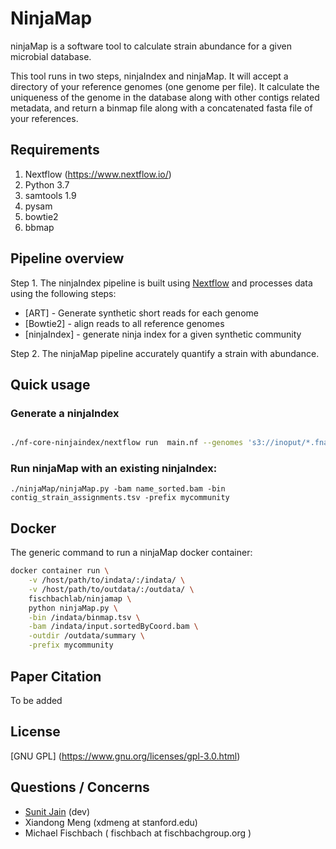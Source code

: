 # NinjaMap

ninjaMap is a software tool to calculate strain abundance for a given microbial database.

This tool runs in two steps, ninjaIndex and ninjaMap. It will accept a directory of your reference genomes (one genome per file). It calculate the uniqueness of the genome in the database along with other contigs related metadata, and return a binmap file along with a concatenated fasta file of your references.

## Requirements

1. Nextflow (https://www.nextflow.io/)
2. Python 3.7
3. samtools 1.9
4. pysam
5. bowtie2
6. bbmap


## Pipeline overview

Step 1. The ninjaIndex pipeline is built using [Nextflow](https://www.nextflow.io/)
and processes data using the following steps:

* [ART] - Generate synthetic short reads for each genome
* [Bowtie2] - align reads to all reference genomes
* [ninjaIndex] - generate ninja index for a given synthetic community

Step 2. The ninjaMap pipeline accurately quantify a strain with abundance.


## Quick usage

### Generate a ninjaIndex
```bash

./nf-core-ninjaindex/nextflow run  main.nf --genomes 's3://inoput/*.fna' --outdir 's3://output/' -profile aws
```

### Run ninjaMap with an existing ninjaIndex:
```pyhton
./ninjaMap/ninjaMap.py -bam name_sorted.bam -bin contig_strain_assignments.tsv -prefix mycommunity
```

## Docker
The generic command to run a ninjaMap docker container:

```bash
docker container run \
    -v /host/path/to/indata/:/indata/ \
    -v /host/path/to/outdata/:/outdata/ \
    fischbachlab/ninjamap \
    python ninjaMap.py \
    -bin /indata/binmap.tsv \
    -bam /indata/input.sortedByCoord.bam \
    -outdir /outdata/summary \
    -prefix mycommunity
```

## Paper Citation

To be added

## License

[GNU GPL] (https://www.gnu.org/licenses/gpl-3.0.html)

## Questions / Concerns

- [Sunit Jain](microbiome.ninja) (dev)
- Xiandong Meng (xdmeng at stanford.edu)
- Michael Fischbach ( fischbach at fischbachgroup.org )
